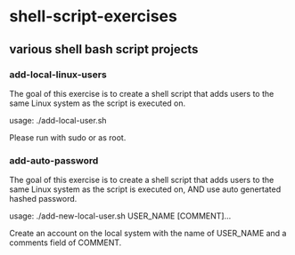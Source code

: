# shell-script-exercises
## various shell bash script projects

### add-local-linux-users
The goal of this exercise is to create a shell script that adds users to the same Linux system as the
script is executed on.

usage: ./add-local-user.sh

Please run with sudo or as root.

### add-auto-password
The goal of this exercise is to create a shell script that adds users to the same Linux system as the
script is executed on, AND use auto genertated hashed password.

usage: ./add-new-local-user.sh USER_NAME [COMMENT]...

Create an account on the local system with the name of USER_NAME and a comments field of COMMENT.
